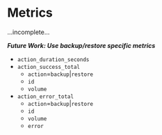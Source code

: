 # Metrics

...incomplete...

___Future Work: Use backup/restore specific metrics___

* `action_duration_seconds`
* `action_success_total`
    * `action`=`backup`|`restore`
    * `id`
    * `volume`
* `action_error_total`
    * `action`=`backup`|`restore`
    * `id`
    * `volume`
    * `error`

